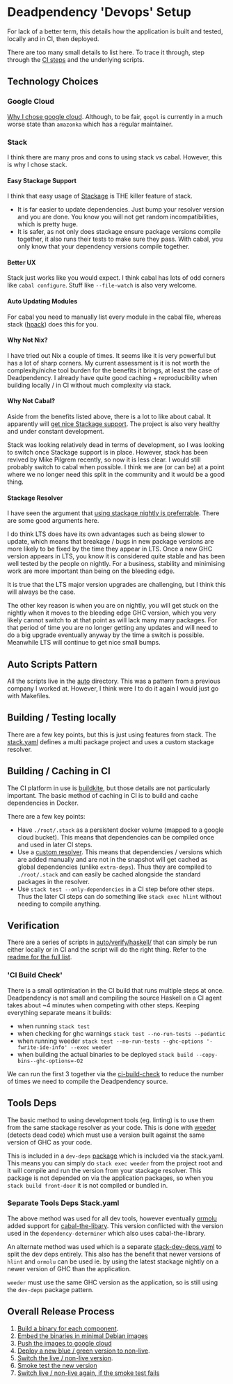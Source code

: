 # Deadpendency 'Devops' Setup

For lack of a better term, this details how the application is built and tested, locally and in CI, then deployed.

There are too many small details to list here. To trace it through, step through the [CI steps](../.buildkite/pipeline.yml) and the underlying scripts.

## Technology Choices

### Google Cloud

[Why I chose google cloud](https://alistairb.dev/haskell-on-google-cloud-is-great/). Although, to be fair, `gogol` is currently in a much worse state than `amazonka` which has a regular maintainer.

### Stack

I think there are many pros and cons to using stack vs cabal. However, this is why I chose stack.

#### Easy Stackage Support

I think that easy usage of [Stackage](https://www.stackage.org/) is THE killer feature of stack.

* It is far easier to update dependencies. Just bump your resolver version and you are done. You know you will not get random incompatibilities, which is pretty huge.
* It is safer, as not only does stackage ensure package versions compile together, it also runs their tests to make sure they pass. With cabal, you only know that your dependency versions compile together.

#### Better UX

Stack just works like you would expect. I think cabal has lots of odd corners like `cabal configure`. Stuff like `--file-watch` is also very welcome.

#### Auto Updating Modules

For cabal you need to manually list every module in the cabal file, whereas stack ([hpack](https://hackage.haskell.org/package/hpack)) does this for you.

#### Why Not Nix?

I have tried out Nix a couple of times. It seems like it is very powerful but has a lot of sharp corners. My current assessment is it is not worth the complexity/niche tool burden for the benefits it brings, at least the case of Deadpendency. I already have quite good caching + reproducibility when building locally / in CI without much complexity via stack.

#### Why Not Cabal?

Aside from the benefits listed above, there is a lot to like about cabal. It apparently will  [get nice Stackage support](https://github.com/haskell/cabal/issues/7556). The project is also very healthy and under constant development.

Stack was looking relatively dead in terms of development, so I was looking to switch once Stackage support is in place. However, stack has been revived by Mike Pilgrem recently, so now it is less clear. I would still probably switch to cabal when possible. I think we are (or can be) at a point where we no longer need this split in the community and it would be a good thing.

#### Stackage Resolver

I have seen the argument that [using stackage nightly is preferrable](http://neilmitchell.blogspot.com/2015/12/whats-point-of-stackage-lts.html). There are some good arguments here.

I do think LTS does have its own advantages such as being slower to update, which means that breakage / bugs in new package versions are more likely to be fixed by the time they appear in LTS. Once a new GHC version appears in LTS, you know it is considered quite stable and has been well tested by the people on nightly. For a business, stability and minimising work are more important than being on the bleeding edge.

It is true that the LTS major version upgrades are challenging, but I think this will always be the case.

The other key reason is when you are on nightly, you will get stuck on the nightly when it moves to the bleeding edge GHC version, which you very likely cannot switch to at that point as will lack many many packages. For that period of time you are no longer getting any updates and will need to do a big upgrade eventually anyway by the time a switch is possible. Meanwhile LTS will continue to get nice small bumps.

## Auto Scripts Pattern

All the scripts live in the [auto](../auto/) directory. This was a pattern from a previous company I worked at. However, I think were I to do it again I would just go with Makefiles.

## Building / Testing locally

There are a few key points, but this is just using features from stack. The [stack.yaml](../stack.yaml) defines a multi package project and uses a custom stackage resolver.

## Building / Caching in CI

The CI platform in use is [buildkite](https://buildkite.com/), but those details are not particularly important. The basic method of caching in CI is to build and cache dependencies in Docker.

There are a few key points:

* Have `./root/.stack` as a persistent docker volume (mapped to a google cloud bucket). This means that dependencies can be compiled once and used in later CI steps.
* Use a [custom resolver](https://docs.haskellstack.org/en/stable/yaml_configuration/#resolver-or-snapshot). This means that dependencies / versions which are added manually and are not in the snapshot will get cached as global dependencies (unlike `extra-deps`). Thus they are compiled to `./root/.stack` and can easily be cached alongside the standard packages in the resolver.
* Use `stack test --only-dependencies` in a CI step before other steps. Thus the later CI steps can do something like `stack exec hlint` without needing to compile anything.

## Verification

There are a series of scripts in [auto/verify/haskell/](./auto/verify/haskell/) that can simply be run either locally or in CI and the script will do the right thing. Refer to the [readme for the full list](../README.md#verification).

### 'CI Build Check'

There is a small optimisation in the CI build that runs multiple steps at once. Deadpendency is not small and compiling the source Haskell on a CI agent takes about ~4 minutes when competing with other steps. Keeping everything separate means it builds:

* when running `stack test`
* when checking for ghc warnings `stack test --no-run-tests --pedantic`
* when running weeder `stack test --no-run-tests --ghc-options '-fwrite-ide-info' --exec weeder`
* when building the actual binaries to be deployed `stack build --copy-bins--ghc-options=-O2`

We can run the first 3 together via the [ci-build-check](../auto/verify/haskell/ci-build-check) to reduce the number of times we need to compile the Deadpendency source.

## Tools Deps

The basic method to using development tools (eg. linting) is to use them from the same stackage resolver as your code. This is done with [weeder](https://hackage.haskell.org/package/weeder) (detects dead code) which must use a version built against the same version of GHC as your code.

This is included in a `dev-deps` [package](../dev-deps/package.yaml) which is included via the stack.yaml. This means you can simply do `stack exec weeder` from the project root and it will compile and run the version from your stackage resolver. This package is not depended on via the application packages, so when you `stack build front-door` it is not compiled or bundled in.

### Separate Tools Deps Stack.yaml

The above method was used for all dev tools, however  eventually [ormolu](https://hackage.haskell.org/package/ormolu) added support for [cabal-the-libary](https://hackage.haskell.org/package/Cabal). This version conflicted with the version used in the `dependency-determiner` which also uses cabal-the-library.

An alternate method was used which is a separate [stack-dev-deps.yaml](../stack-dev-deps.yaml) to split the dev deps entirely. This also has the benefit that newer versions of `hlint` and `ormolu` can be used ie. by using the latest stackage nightly on a newer version of GHC than the application.

`weeder` must use the same GHC version as the application, so is still using the `dev-deps` package pattern.

## Overall Release Process

1. [Build a binary for each component](../auto/build-to-local).
2. [Embed the binaries in minimal Debian images](../support/app/Dockerfile)
3. [Push the images to google cloud](../gcloud/bin/release-app)
4. [Deploy a new blue / green version to non-live](../.buildkite/commands/deploy-app).
5. [Switch the live / non-live version](../.buildkite/commands/switch-common-front).
6. [Smoke test the new version](../.buildkite/commands/smoke-test-roll-back)
7. [Switch live / non-live again, if the smoke test fails](../.buildkite/commands/rollback-to-old-live)
